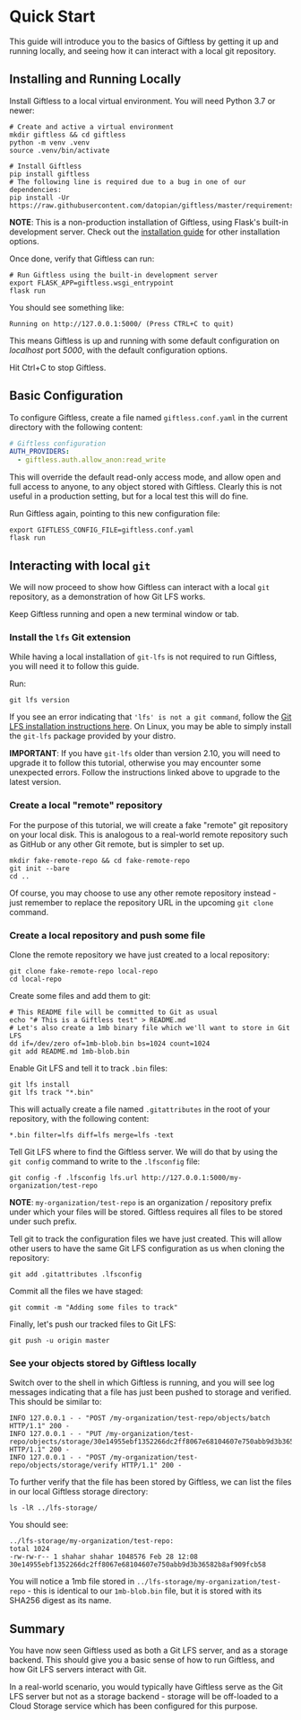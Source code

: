 Quick Start
===========

This guide will introduce you to the basics of Giftless by getting it up and running locally, and seeing how it can 
interact with a local git repository. 

## Installing and Running Locally

Install Giftless to a local virtual environment. You will need Python 3.7 or newer:

```shell
# Create and active a virtual environment
mkdir giftless && cd giftless
python -m venv .venv
source .venv/bin/activate

# Install Giftless 
pip install giftless
# The following line is required due to a bug in one of our dependencies:
pip install -Ur https://raw.githubusercontent.com/datopian/giftless/master/requirements.txt
```

**NOTE**: This is a non-production installation of Giftless, using Flask's built-in development server.
Check out the [installation guide](installation.md) for other installation options.

Once done, verify that Giftless can run:
```shell
# Run Giftless using the built-in development server
export FLASK_APP=giftless.wsgi_entrypoint
flask run
```

You should see something like: 

```shell
Running on http://127.0.0.1:5000/ (Press CTRL+C to quit)
```

This means Giftless is up and running with some default configuration on *localhost* port *5000*, with
the default configuration options. 

Hit Ctrl+C to stop Giftless.

## Basic Configuration 
To configure Giftless, create a file named `giftless.conf.yaml` in the current directory with the
following content:

```yaml
# Giftless configuration
AUTH_PROVIDERS:
  - giftless.auth.allow_anon:read_write
```

This will override the default read-only access mode, and allow open and full access to anyone, to any object stored 
with Giftless. Clearly this is not useful in a production setting, but for a local test this will do fine. 

Run Giftless again, pointing to this new configuration file:
```shell
export GIFTLESS_CONFIG_FILE=giftless.conf.yaml
flask run
```

## Interacting with local `git`
We will now proceed to show how Giftless can interact with a local `git` repository, as a demonstration of how Git LFS 
works.

Keep Giftless running and open a new terminal window or tab. 

### Install the `lfs` Git extension
While having a local installation of `git-lfs` is not required to run Giftless, you will need 
it to follow this guide. 

Run:
```shell
git lfs version
```

If you see an error indicating that `'lfs' is not a git command`, follow the 
[Git LFS installation instructions here](https://git-lfs.github.com/). On Linux, you may be able
to simply install the `git-lfs` package provided by your distro. 

**IMPORTANT**: If you have `git-lfs` older than version 2.10, you will need to upgrade it to follow this tutorial, 
otherwise you may encounter some unexpected errors. Follow the instructions linked above to upgrade to the latest
version.

### Create a local "remote" repository
For the purpose of this tutorial, we will create a fake "remote" git repository on your local disk. This is analogous 
to a real-world remote repository such as GitHub or any other Git remote, but is simpler to set up.

```shell
mkdir fake-remote-repo && cd fake-remote-repo
git init --bare
cd ..
```

Of course, you may choose to use any other remote repository instead - just remember to replace the repository URL 
in the upcoming `git clone` command. 

### Create a local repository and push some file
Clone the remote repository we have just created to a local repository:

```shell
git clone fake-remote-repo local-repo
cd local-repo
```

Create some files and add them to git:
```shell
# This README file will be committed to Git as usual
echo "# This is a Giftless test" > README.md
# Let's also create a 1mb binary file which we'll want to store in Git LFS 
dd if=/dev/zero of=1mb-blob.bin bs=1024 count=1024
git add README.md 1mb-blob.bin
```

Enable Git LFS and tell it to track `.bin` files:
```shell
git lfs install
git lfs track "*.bin"
```

This will actually create a file named `.gitattributes` in the root of your
repository, with the following content:

```shell
*.bin filter=lfs diff=lfs merge=lfs -text
```

Tell Git LFS where to find the Giftless server. We will do that by using the `git config` command to write to the 
`.lfsconfig` file: 
```shell
git config -f .lfsconfig lfs.url http://127.0.0.1:5000/my-organization/test-repo
```

**NOTE**: `my-organization/test-repo` is an organization / repository prefix under which your files will be stored. 
Giftless requires all files to be stored under such prefix.  

Tell git to track the configuration files we have just created. This will allow other users to have the same Git LFS 
configuration as us when cloning the repository:
```shell
git add .gitattributes .lfsconfig
```

Commit all the files we have staged:
```shell
git commit -m "Adding some files to track"
```

Finally, let's push our tracked files to Git LFS:
```shell
git push -u origin master
```

### See your objects stored by Giftless locally

Switch over to the shell in which Giftless is running, and you will see log messages indicating that a file has just 
been pushed to storage and verified. This should be similar to:

```
INFO 127.0.0.1 - - "POST /my-organization/test-repo/objects/batch HTTP/1.1" 200 -
INFO 127.0.0.1 - - "PUT /my-organization/test-repo/objects/storage/30e14955ebf1352266dc2ff8067e68104607e750abb9d3b36582b8af909fcb58 HTTP/1.1" 200 -
INFO 127.0.0.1 - - "POST /my-organization/test-repo/objects/storage/verify HTTP/1.1" 200 -
```

To further verify that the file has been stored by Giftless, we can list the files in our local Giftless storage 
directory:

```shell
ls -lR ../lfs-storage/
```
You should see:
```shell
../lfs-storage/my-organization/test-repo:
total 1024
-rw-rw-r-- 1 shahar shahar 1048576 Feb 28 12:08 30e14955ebf1352266dc2ff8067e68104607e750abb9d3b36582b8af909fcb58
```

You will notice a 1mb file stored in `../lfs-storage/my-organization/test-repo` - this is identical to our `1mb-blob.bin`
file, but it is stored with its SHA256 digest as its name. 

## Summary

You have now seen Giftless used as both a Git LFS server, and as a storage backend. This should give you a basic sense
of how to run Giftless, and how Git LFS servers interact with Git. 

In a real-world scenario, you would typically have Giftless serve as the Git LFS server but not as a storage backend - 
storage will be off-loaded to a Cloud Storage service which has been configured for this purpose.  
